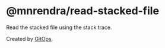 # @mnrendra/read-stacked-file
Read the stacked file using the stack trace.

Created by [GitOps](https://gitops.sh).
